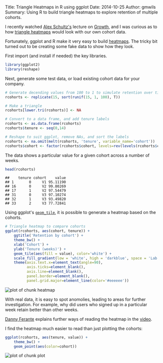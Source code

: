 Title: Triangle Heatmaps in R using ggplot
Date: 2014-10-25
Author: gmwils
Summary: Using R to build triangle heatmaps to explore retention of multiple cohorts.


I recently watched [Alex Schultz's](https://twitter.com/alexschultz) lecture on
[Growth](http://startupclass.samaltman.com/courses/lec06/), and I was curious as
to how [triangle heatmaps](https://www.facebook.com/video.php?v=3707283286197)
would look with our own cohort data.

Fortunately, ggplot and R make it very easy to build
[heatmaps](http://learnr.wordpress.com/2010/01/26/ggplot2-quick-heatmap-plotting/). The
tricky bit turned out to be creating some fake data to show how they look.

First import (and install if needed) the key libraries.


```r
library(ggplot2)
library(reshape)
```

Next, generate some test data, or load existing cohort data for your company.


```r
# Generate decending values from 100 to 1 to simulate retention over time
rcohorts <- replicate(15, sort(runif(15, 1, 100), T))

# Make a triangle
rcohorts[lower.tri(rcohorts)] <- NA

# Convert to a data frame, and add tenure labels
rcohorts <- as.data.frame(rcohorts)
rcohorts$tenure <- seq(0,14)

# Reshape to suit ggplot, remove NAs, and sort the labels
rcohorts <- na.omit(melt(rcohorts, 'tenure', variable_name='cohort'))
rcohorts$cohort <- factor(rcohorts$cohort, levels=rev(levels(rcohorts$cohort)))
```

The data shows a particular value for a given cohort across a number of weeks.


```r
head(rcohorts)
```

```
##    tenure cohort    value
## 1       0     V1 95.11190
## 16      0     V2 99.80269
## 17      1     V2 97.54479
## 31      0     V3 97.10274
## 32      1     V3 93.49820
## 33      2     V3 77.72841
```

Using ggplot's [`geom_tile`](http://docs.ggplot2.org/0.9.2.1/geom_tile.html),
it is possible to generate a heatmap based on the cohorts.


```r
# Triangle heatmap to compare cohorts
ggplot(rcohorts, aes(cohort, tenure)) +
    ggtitle('Retention by cohort') +
    theme_bw() +
    xlab('Cohort') +
    ylab('Tenure (weeks)') +
    geom_tile(aes(fill = value), color='white') +
    scale_fill_gradient(low = 'white', high = 'darkblue', space = 'Lab') +
    theme(axis.text.x=element_text(angle=90),
          axis.ticks=element_blank(),
          axis.line=element_blank(),
          panel.border=element_blank(),
          panel.grid.major=element_line(color='#eeeeee'))
```

![plot of chunk heatmap](|filename|/images/heatmap-1.png)

With real data, it is easy to spot anomolies, leading to areas for
further investigation. For example, why did users who signed up in a
particular week retain better than other weeks.

[Danny Ferante](https://www.facebook.com/photo.php?v=3707283286197) explains
further ways of reading the heatmap in the
[video](https://www.facebook.com/photo.php?v=3707283286197).

I find the heatmap much easier to read than just plotting the cohorts:


```r
ggplot(rcohorts, aes(tenure, value)) +
    theme_bw() +
    geom_point(aes(color=cohort))
```

![plot of chunk plot](|filename|/images/plot-1.png)
